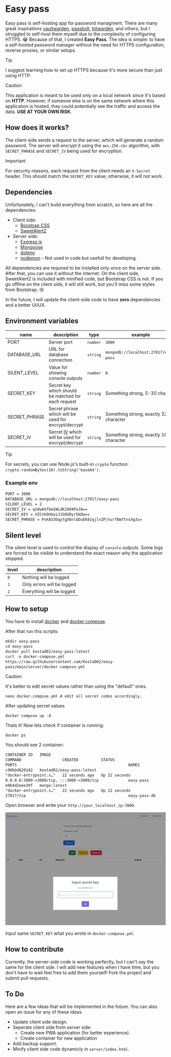 # Easy pass

Easy pass is self-hosting app for password managment.
There are many great inspirations [vaultwarden](https://www.vaultwarden.net/), [passbolt](https://www.passbolt.com/), [bitwarden](https://bitwarden.com/), and others, but I struggled to self-host them myself due to the complexity of configuring HTTPS. 😂 Because of that, I created **Easy Pass**. The idea is simple: to have a self-hosted password manager without the need for HTTPS configuration, reverse proxies, or similar setups.

> [!TIP]
> I suggest learning how to set up HTTPS because it's more secure than just using HTTP.

> [!CAUTION]
> This application is meant to be used only on a local network since it's based on **HTTP**. However, if someone else is on the same network where this application is hosted, they could potentially see the traffic and access the data. **USE AT YOUR OWN RISK**.

## How does it works?

The client-side sends a request to the server, which will generate a random password. The server will encrypt it using the `aes-256-cbc` algorithm, with `SECRET_PHRASE` and `SECRET_IV` being used for encryption.

> [!IMPORTANT]
> For security reasons, each request from the client needs an `X-Secret` header. This should match the `SECRET_KEY` value; otherwise, it will not work.

## Dependencies

Unfortunately, I can't build everything from scratch, so here are all the dependencies:

- Client side:
  - [Boostrap CSS](https://getbootstrap.com/)
  - [SweetAlert2](https://sweetalert2.github.io/)
- Server side:
  - [Express js](https://expressjs.com/)
  - [Mongoose](https://mongoosejs.com/)
  - [dotenv](https://www.npmjs.com/package/dotenv)
  - [nodemon](https://www.npmjs.com/package/nodemon) - Not used in code but usefull for developing.

All dependencies are required to be installed only once on the server side. After that, you can use it without the internet. On the client side, SweetAlert2 is included with minified code, but Bootstrap CSS is not. If you go offline on the client side, it will still work, but you'll miss some styles from Bootstrap. 😢

In the future, I will update the client-side code to have **zero** dependencies and a better UI/UX.

## Environment variables

| name          | description                                                                                                   | type     | example                                | default |
| ------------- | ------------------------------------------------------------------------------------------------------------- | -------- | -------------------------------------- | ------- |
| PORT          | Server port                                                                                                   | `number` | `3000`                                 | `3000`  |
| DATABASE_URL  | URL for database connection                                                                                   | `string` | `mongodb://localhost:27017/easy-pass`  | nothing |
| SILENT_LEVEL  | Value for showing console outputs                                                                             | `number` | `0`                                    | `0`     |
| SECRET_KEY    | Secret key which should be matched for each request                                                           | `string` | Something strong, 5-30 char            | nothing |
| SECRET_PHRASE | Secret phrase which will be used for encrypt/decrypt                                                          | `string` | Something strong, exactly 32 character | nothing |
| SECRET_IV     | Secret [IV](https://csrc.nist.gov/glossary/term/initialization_vector) which will be used for encrypt/decrypt | `string` | Something strong, exactly 16 character | nothing |

> [!TIP]
> For secrets, you can use Node.js's built-in `crypto` function: `crypto.randomBytes(16).toString('base64')`.

### Example env

```
PORT = 3000
DATABASE_URL = mongodb://localhost:27017/easy-pass
SILENT_LEVEL = 2
SECRET_IV = q10wA5fbm1WLdK2984PoJA==
SECRET_KEY = VZCnhOUGozJJGOGRyr5kDw==
SECRET_PHRASE = PsKA53DqytgX6nlGDuEK8zqjlnZP/nurfBm7tnsXg3s=
```

## Silent level

The silent level is used to control the display of `console` outputs. Some logs are forced to be visible to understand the exact reason why the application stopped.

| level | description                |
| ----- | -------------------------- |
| `0`   | Nothing will be logged     |
| `1`   | Only errors will be logged |
| `2`   | Everything will be logged  |

## How to setup

You have to install [docker](https://www.docker.com/) and [docker compose](https://docs.docker.com/compose/).

After that run this scripts:

```
mkdir easy-pass
cd easy-pass
docker pull kostad02/easy-pass:latest
curl -o docker-compose.yml https://raw.githubusercontent.com/KostaD02/easy-pass/main/server/docker-compose.yml
```

> [!CAUTION]
> It's better to edit secret values rather than using the "default" ones.

```
nano docker-compose.yml # edit all secret codes accordingly.
```

After updating secret values

```
docker compose up -d
```

Thats it! Now lets check if container is running:

```
docker ps
```

You should see 2 container:

```
CONTAINER ID   IMAGE                                                COMMAND                  CREATED          STATUS                  PORTS                                                 NAMES
c90bbd620142   kostad02/easy-pass:latest                            "docker-entrypoint.s…"   22 seconds ago   Up 22 seconds           0.0.0.0:3000->3000/tcp, :::3000->3000/tcp             easy-pass
e064d2eee39f   mongo:latest                                         "docker-entrypoint.s…"   22 seconds ago   Up 22 seconds           27017/tcp                                             easy-pass-db
```

Open browser and write your `http://your_localhost_ip:3000`.

![Example of easy-pass](view.png)

Input same `SECRET_KEY` what you wrote in `docker-compose.yml`.

## How to contribute

Currently, the server-side code is working perfectly, but I can't say the same for the client side. I will add new features when I have time, but you don't have to wait feel free to add them yourself! Fork the project and submit pull requests.

## To Do

Here are a few ideas that will be implemented in the future. You can also open an issue for any of these ideas.

- Update client side design.
- Seperate client side from server side:
  - Create new PWA application (for better experience).
  - Create container for new application
- Add backup support.
- Minify client side code dynamicly in `server/index.html`.
